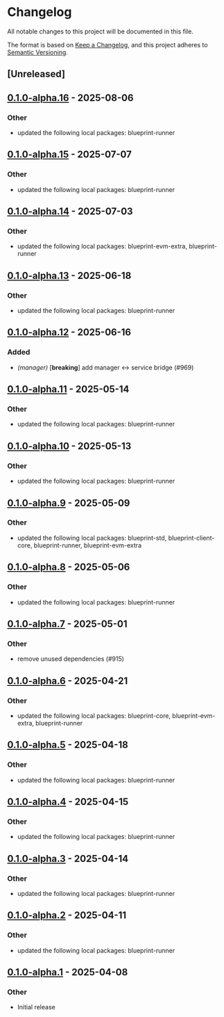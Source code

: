 # Changelog

All notable changes to this project will be documented in this file.

The format is based on [Keep a Changelog](https://keepachangelog.com/en/1.0.0/),
and this project adheres to [Semantic Versioning](https://semver.org/spec/v2.0.0.html).

## [Unreleased]

## [0.1.0-alpha.16](https://github.com/tangle-network/blueprint/compare/blueprint-client-eigenlayer-v0.1.0-alpha.15...blueprint-client-eigenlayer-v0.1.0-alpha.16) - 2025-08-06

### Other

- updated the following local packages: blueprint-runner

## [0.1.0-alpha.15](https://github.com/tangle-network/blueprint/compare/blueprint-client-eigenlayer-v0.1.0-alpha.14...blueprint-client-eigenlayer-v0.1.0-alpha.15) - 2025-07-07

### Other

- updated the following local packages: blueprint-runner

## [0.1.0-alpha.14](https://github.com/tangle-network/blueprint/compare/blueprint-client-eigenlayer-v0.1.0-alpha.13...blueprint-client-eigenlayer-v0.1.0-alpha.14) - 2025-07-03

### Other

- updated the following local packages: blueprint-evm-extra, blueprint-runner

## [0.1.0-alpha.13](https://github.com/tangle-network/blueprint/compare/blueprint-client-eigenlayer-v0.1.0-alpha.12...blueprint-client-eigenlayer-v0.1.0-alpha.13) - 2025-06-18

### Other

- updated the following local packages: blueprint-runner

## [0.1.0-alpha.12](https://github.com/tangle-network/blueprint/compare/blueprint-client-eigenlayer-v0.1.0-alpha.11...blueprint-client-eigenlayer-v0.1.0-alpha.12) - 2025-06-16

### Added

- *(manager)* [**breaking**] add manager <-> service bridge (#969)

## [0.1.0-alpha.11](https://github.com/tangle-network/blueprint/compare/blueprint-client-eigenlayer-v0.1.0-alpha.10...blueprint-client-eigenlayer-v0.1.0-alpha.11) - 2025-05-14

### Other

- updated the following local packages: blueprint-runner

## [0.1.0-alpha.10](https://github.com/tangle-network/blueprint/compare/blueprint-client-eigenlayer-v0.1.0-alpha.9...blueprint-client-eigenlayer-v0.1.0-alpha.10) - 2025-05-13

### Other

- updated the following local packages: blueprint-runner

## [0.1.0-alpha.9](https://github.com/tangle-network/blueprint/compare/blueprint-client-eigenlayer-v0.1.0-alpha.8...blueprint-client-eigenlayer-v0.1.0-alpha.9) - 2025-05-09

### Other

- updated the following local packages: blueprint-std, blueprint-client-core, blueprint-runner, blueprint-evm-extra

## [0.1.0-alpha.8](https://github.com/tangle-network/blueprint/compare/blueprint-client-eigenlayer-v0.1.0-alpha.7...blueprint-client-eigenlayer-v0.1.0-alpha.8) - 2025-05-06

### Other

- updated the following local packages: blueprint-runner

## [0.1.0-alpha.7](https://github.com/tangle-network/blueprint/compare/blueprint-client-eigenlayer-v0.1.0-alpha.6...blueprint-client-eigenlayer-v0.1.0-alpha.7) - 2025-05-01

### Other

- remove unused dependencies (#915)

## [0.1.0-alpha.6](https://github.com/tangle-network/blueprint/compare/blueprint-client-eigenlayer-v0.1.0-alpha.5...blueprint-client-eigenlayer-v0.1.0-alpha.6) - 2025-04-21

### Other

- updated the following local packages: blueprint-core, blueprint-evm-extra, blueprint-runner

## [0.1.0-alpha.5](https://github.com/tangle-network/blueprint/compare/blueprint-client-eigenlayer-v0.1.0-alpha.4...blueprint-client-eigenlayer-v0.1.0-alpha.5) - 2025-04-18

### Other

- updated the following local packages: blueprint-runner

## [0.1.0-alpha.4](https://github.com/tangle-network/blueprint/compare/blueprint-client-eigenlayer-v0.1.0-alpha.3...blueprint-client-eigenlayer-v0.1.0-alpha.4) - 2025-04-15

### Other

- updated the following local packages: blueprint-runner

## [0.1.0-alpha.3](https://github.com/tangle-network/blueprint/compare/blueprint-client-eigenlayer-v0.1.0-alpha.2...blueprint-client-eigenlayer-v0.1.0-alpha.3) - 2025-04-14

### Other

- updated the following local packages: blueprint-runner

## [0.1.0-alpha.2](https://github.com/tangle-network/blueprint/compare/blueprint-client-eigenlayer-v0.1.0-alpha.1...blueprint-client-eigenlayer-v0.1.0-alpha.2) - 2025-04-11

### Other

- updated the following local packages: blueprint-runner

## [0.1.0-alpha.1](https://github.com/tangle-network/blueprint/releases/tag/blueprint-client-eigenlayer-v0.1.0-alpha.1) - 2025-04-08

### Other

- Initial release
